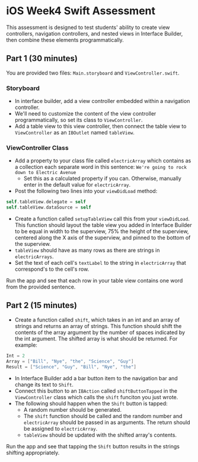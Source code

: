 # iOS Week4 Swift Assessment

This assessment is designed to test students' ability to create view controllers, navigation controllers, and nested views in Interface Builder, then combine these elements programmatically.

## Part 1 (30 minutes)
You are provided two files: `Main.storyboard` and `ViewController.swift`.

### Storyboard
* In interface builder, add a view controller embedded within a navigation controller.
* We'll need to customize the content of the view controller programmatically, so set its class to `ViewController`.
* Add a table view to this view controller, then connect the table view to `ViewController` as an `IBOutlet` named `tableView`.

### ViewController Class
* Add a property to your class file called `electricArray` which contains as a collection each separate word in this sentence: `We're going to rock down to Electric Avenue`
  * Set this as a calculated property if you can. Otherwise, manually enter in the default value for `electricArray`.
* Post the following two lines into your `viewDidLoad` method:

```swift
self.tableView.delegate = self
self.tableView.dataSource = self
```

* Create a function called `setupTableView` call this from your `viewDidLoad`. This function should layout the table view you added in Interface Builder to be equal in width to the superview, 75% the height of the superview, centered along the X axis of the superview, and pinned to the bottom of the superview.
* `tableView` should have as many rows as there are strings in `electricArrays`.
* Set the text of each cell's `textLabel` to the string in `electricArray` that correspond's to the cell's row.

Run the app and see that each row in your table view contains one word from the provided sentence.

## Part 2 (15 minutes)
* Create a function called `shift`, which takes in an int and an array of strings and returns an array of strings. This function should shift the contents of the array argument by the number of spaces indicated by the int argument. The shifted array is what should be returned. For example:

```swift
Int = 2
Array = ["Bill", "Nye", "the", "Science", "Guy"]
Result = ["Science", "Guy", "Bill", "Nye", "the"]
```

* In Interface Builder add a bar button item to the navigation bar and change its text to `Shift`.
* Connect this button to an `IBAction` called `shiftButtonTapped` in the `ViewController` class which calls the `shift` funciton you just wrote.
* The following should happen when the `Shift` button is tapped:
  * A random number should be generated.
  * The `shift` function should be called and the random number and `electricArray` should be passed in as arguments. The return should be assigned to `electricArray`.
  * `tableView` should be updated with the shifted array's contents.

Run the app and see that tapping the `Shift` button results in the strings shifting appropriately.
